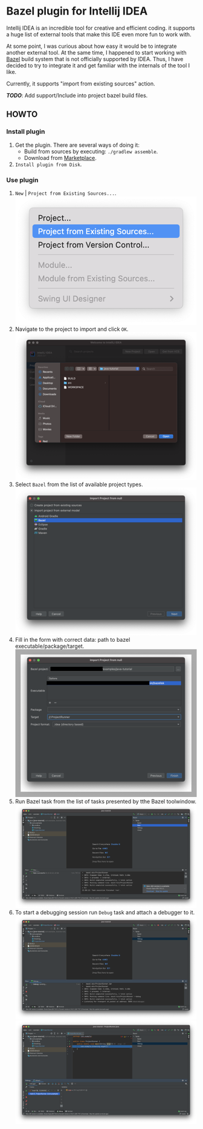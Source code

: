# Bazel plugin for Intellij IDEA


Intellij IDEA is an incredible tool for creative and efficient coding.
it supports a huge list of external tools that make this IDE even more
fun to work with.

At some point, I was curious about how easy it would be to integrate another
external tool. At the same time, I happened to start working with [Bazel](https://bazel.build/)
build system that is not officially supported by IDEA. Thus, I have decided to
try to integrate it and get familiar with the internals of the tool I like.

Currently, it supports "import from existing sources" action.

**_TODO_**: Add support/Include into project bazel build files.

## HOWTO

### Install plugin

1. Get the plugin. There are several ways of doing it:
    - Build from sources by executing: `./gradlew assemble`.
    - Download from [Marketplace](https://plugins.jetbrains.com/plugin/15874-ideabazel).
2. `Install plugin from Disk`.

### Use plugin

1. `New` | `Project from Existing Sources...`.
   ![Import from existing](docs/images/import_from_existing_sources.png)
2. Navigate to the project to import and click `OK`.
   ![Select project](docs/images/select_project.png)
3. Select `Bazel` from the list of available project types.
   ![Select project type](docs/images/select_bazel_type.png)
4. Fill in the form with correct data: path to bazel executable/package/target.
   ![Fill in plugin form](docs/images/fill_in_plugin_form.png)
5. Run Bazel task from the list of tasks presented by tthe Bazel toolwindow.
   ![Run bazel task](docs/images/run_bazel_task.png)
6. To start a debugging session run `Debug` task and attach a debugger to it.
   ![Run debug task](docs/images/run_debug_task.png)
   ![Attach debugger](docs/images/attach_debugger.png)
